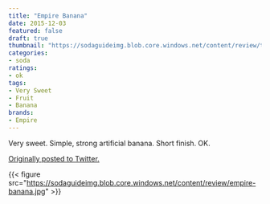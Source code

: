 ```yaml
---
title: "Empire Banana"
date: 2015-12-03
featured: false
draft: true
thumbnail: "https://sodaguideimg.blob.core.windows.net/content/review/thumbs/empire-banana.jpg"
categories:
- soda
ratings:
- ok
tags:
- Very Sweet
- Fruit
- Banana
brands:
- Empire
---
```


Very sweet. Simple, strong artificial banana. Short finish. OK.

[Originally posted to Twitter.](https://twitter.com/Cavorter/status/672468041855197184)

{{< figure src="https://sodaguideimg.blob.core.windows.net/content/review/empire-banana.jpg" >}}

